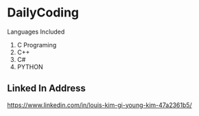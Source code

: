 # DailyCoding

Languages Included 
1. C Programing
2. C++
3. C#
4. PYTHON

## Linked In Address
https://www.linkedin.com/in/louis-kim-gi-young-kim-47a2361b5/
